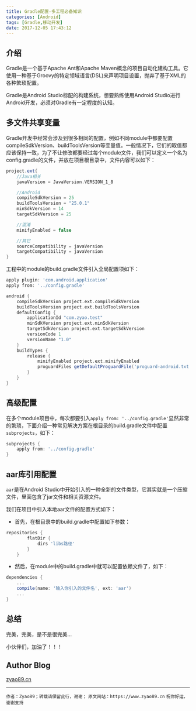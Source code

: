 ```yaml
---
title: Gradle配置-多工程必备知识
categories: [Android]
tags: [Gradle,移动开发]
date: 2017-12-05 17:43:12
---
```


## 介绍

Gradle是一个基于Apache Ant和Apache Maven概念的项目自动化建构工具。它使用一种基于Groovy的特定领域语言(DSL)来声明项目设置，抛弃了基于XML的各种繁琐配置。

Gradle是Android Studio标配的构建系统，想要熟练使用Android Studio进行Android开发，必须对Gradle有一定程度的认知。

## 多文件共享变量

Gradle开发中经常会涉及到很多相同的配置，例如不同module中都要配置compileSdkVersion、buildToolsVersion等变量值。一般情况下，它们的取值都应该保持一致，为了不让修改都要经过每个module文件，我们可以定义一个名为config.gradle的文件，并放在项目根目录中，文件内容可以如下：

```groovy
project.ext{
    //Java相关
    javaVersion = JavaVersion.VERSION_1_8

    //Android
    compileSdkVersion = 25
    buildToolsVersion = "25.0.1"
    minSdkVersion = 14
    targetSdkVersion = 25

    //混淆
    minifyEnabled = false

    //其它
    sourceCompatibility = javaVersion
    targetCompatibility = javaVersion
}
```

工程中的module的build.gradle文件引入全局配置项如下：

```groovy
apply plugin: 'com.android.application'
apply from: '../config.gradle'

android {
    compileSdkVersion project.ext.compileSdkVersion
    buildToolsVersion project.ext.buildToolsVersion
    defaultConfig {
        applicationId "com.zyao.test"
        minSdkVersion project.ext.minSdkVersion
        targetSdkVersion project.ext.targetSdkVersion
        versionCode 1
        versionName "1.0"
    }
    buildTypes {
        release {
            minifyEnabled project.ext.minifyEnabled
            proguardFiles getDefaultProguardFile('proguard-android.txt'), 'proguard-rules.pro'
        }
    }
}
```

## 高级配置

在多个module项目中，每次都要引入`apply from: '../config.gradle'`显然非常的繁琐，下面介绍一种常见解决方案在根目录的build.gradle文件中配置`subprojects`，如下：

```groovy
subprojects {
    apply from: '../config.gradle'
}
```

## aar库引用配置

`aar`是在Android Studio中开始引入的一种全新的文件类型，它其实就是一个压缩文件，里面包含了jar文件和相关资源文件。

我们在项目中引入本地aar文件的配置方式如下：

* 首先，在根目录中的build.gradle中配置如下参数：

```groovy
repositories {
        flatDir {
            dirs 'libs路径'
        }
    }
```

* 然后，在module中的build.gradle中就可以配置依赖文件了，如下：

```groovy
dependencies {
    ...
    compile(name: '输入你引入的文件名', ext: 'aar')
    ...
}
```

## 总结

完美，完美，是不是很完美...

小伙伴们，加油了！！！

## Author Blog

[zyao89.cn](https://zyao89.cn)

---

`作者：Zyao89；转载请保留此行，谢谢；`
`原文网站：https://www.zyao89.cn`
`祝你好运，谢谢支持`
